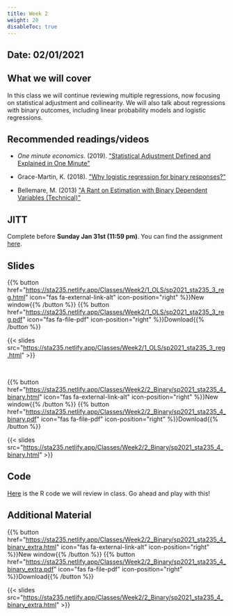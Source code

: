 ```yaml
---
title: Week 2
weight: 20
disableToc: true
---
```


## Date: 02/01/2021

## What we will cover

In this class we will continue reviewing multiple regressions, now focusing on statistical adjustment and collinearity. We will also talk about regressions with binary outcomes, including linear probability models and logistic regressions. 

## Recommended readings/videos

- *One minute economics*. (2019). ["Statistical Adjustment Defined and Explained in One Minute"](https://www.youtube.com/watch?v=is3IM8-CSbU&ab_channel=OneMinuteEconomics)

- Grace-Martin, K. (2018). ["Why logistic regression for binary responses?"](https://www.theanalysisfactor.com/why-logistic-regression-for-binary-response/)

- Bellemare, M. (2013) ["A Rant on Estimation with Binary Dependent Variables (Technical)"](http://marcfbellemare.com/wordpress/8951)

## JITT

Complete before **Sunday Jan 31st (11:59 pm)**. You can find the assignment [here](https://forms.gle/3T57btqLP3JoVEnc7).

## Slides

{{% button href="https://sta235.netlify.app/Classes/Week2/1_OLS/sp2021_sta235_3_reg.html" icon="fas fa-external-link-alt" icon-position="right" %}}New window{{% /button %}} {{% button href="https://sta235.netlify.app/Classes/Week2/1_OLS/sp2021_sta235_3_reg.pdf" icon="fas fa-file-pdf" icon-position="right" %}}Download{{% /button %}} 

{{< slides src="https://sta235.netlify.app/Classes/Week2/1_OLS/sp2021_sta235_3_reg.html" >}}

<br>

{{% button href="https://sta235.netlify.app/Classes/Week2/2_Binary/sp2021_sta235_4_binary.html" icon="fas fa-external-link-alt" icon-position="right" %}}New window{{% /button %}} {{% button href="https://sta235.netlify.app/Classes/Week2/2_Binary/sp2021_sta235_4_binary.pdf" icon="fas fa-file-pdf" icon-position="right" %}}Download{{% /button %}} 


{{< slides src="https://sta235.netlify.app/Classes/Week2/2_Binary/sp2021_sta235_4_binary.html" >}} 

## Code

[Here](https://github.com/maibennett/sta235/blob/main/exampleSite/content/Classes/Week2/code/sp2021_sta235_3_reg_binary.R) is the R code we will review in class. Go ahead and play with this! 


## <a name="additional"></a> Additional Material

{{% button href="https://sta235.netlify.app/Classes/Week2/2_Binary/sp2021_sta235_4_binary_extra.html" icon="fas fa-external-link-alt" icon-position="right" %}}New window{{% /button %}} {{% button href="https://sta235.netlify.app/Classes/Week2/2_Binary/sp2021_sta235_4_binary_extra.pdf" icon="fas fa-file-pdf" icon-position="right" %}}Download{{% /button %}} 

{{< slides src="https://sta235.netlify.app/Classes/Week2/2_Binary/sp2021_sta235_4_binary_extra.html" >}} 